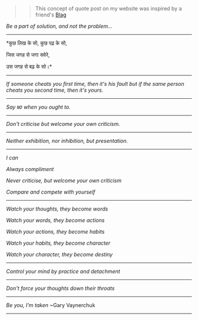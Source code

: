 > > This concept of quote post on my website was inspired by a friend's [Blag](https://xypnox.github.io/blag/quotes/)

*Be a part of solution, and not the problem...*

---------------------------

*कुछ लिख के सो, कुछ पढ़ के सो,

 जिस जगह से जगा सवेरे,

 उस जगह से बढ़ के सो।*

---------------------------

*If someone cheats you first time, then it's his fault but if the same person cheats you second time, then it's yours.*

---------------------------

*Say `NO` when you ought to.*

---------------------------

*Don't criticise but welcome your own criticism.*

---------------------------

*Neither exhibition, nor inhibition, but presentation.*

---------------------------

*I can*

*Always compliment*

*Never criticise, but welcome your own criticism*

*Compare and compete with yourself*

---------------------------

*Watch your thoughts, they become words*

*Watch your words, they become actions*

*Watch your actions, they become habits*

*Watch your habits, they become character*

*Watch your character, they become destiny*

---------------------------

*Control your mind by practice and detachment*

---------------------------

*Don't force your thoughts down their throats*

---------------------------

*Be you, I'm taken* ~Gary Vaynerchuk

---------------------------















  








